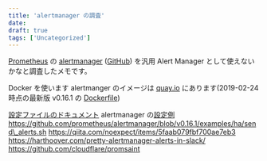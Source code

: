 ```yaml
---
title: 'alertmanager の調査'
date: 
draft: true
tags: ['Uncategorized']
---
```


[Prometheus](https://prometheus.io/) の [alertmanager](https://prometheus.io/docs/alerting/alertmanager/) ([GitHub](https://github.com/prometheus/alertmanager)) を汎用 Alert Manager として使えないかなと調査したメモです。

Docker を使います alertmanger のイメージは [quay.io](https://quay.io/repository/prometheus/alertmanager) にあります(2019-02-24 時点の最新版 v0.16.1 の [Dockerfile](https://github.com/prometheus/alertmanager/blob/v0.16.1/Dockerfile))

[設定ファイルのドキュメント](https://prometheus.io/docs/alerting/configuration/) alertmanager の[設定例](https://github.com/prometheus/alertmanager#example) https://github.com/prometheus/alertmanager/blob/v0.16.1/examples/ha/send\_alerts.sh https://qiita.com/noexpect/items/5faab079fbf700ae7eb3 https://harthoover.com/pretty-alertmanager-alerts-in-slack/ https://github.com/cloudflare/promsaint